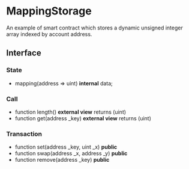 # MappingStorage
An example of smart contract which stores a dynamic unsigned integer array indexed by account address.

## Interface
### State
- mapping(address => uint) **internal** data;

### Call
- function length() **external view** returns (uint)
- function get(address _key) **external view** returns (uint)

### Transaction
- function set(address _key, uint _x) **public**
- function swap(address _x, address _y) **public**
- function remove(address _key) **public**